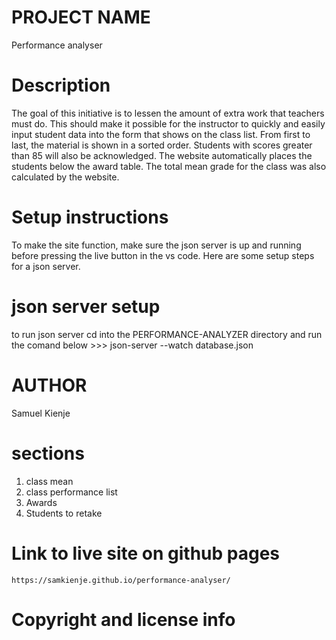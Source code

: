 # PROJECT NAME 

Performance analyser

# Description
The goal of this initiative is to lessen the amount of extra work that teachers must do. This should make it possible for the instructor to quickly and easily input student data into the form that shows on the class list. From first to last, the material is shown in a sorted order. Students with scores greater than 85 will also be acknowledged. The website automatically places the students below the award table. The total mean grade for the class was also calculated by the website.


# Setup instructions
To make the site function, make sure the json server is up and running before pressing the live button in the vs code.
Here are some setup steps for a json server.

# json server setup
to run json server cd into the PERFORMANCE-ANALYZER directory and run the comand below >>>
json-server --watch database.json


# AUTHOR
Samuel Kienje


# sections 
1. class mean
2. class performance list
3. Awards
4. Students to retake  


# Link to live site on github pages
    https://samkienje.github.io/performance-analyser/


# Copyright and license info

